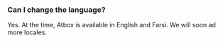 
### Can I change the language? ###
Yes. At the time, Atbox is available in English and Farsi. We will soon ad more locales.
